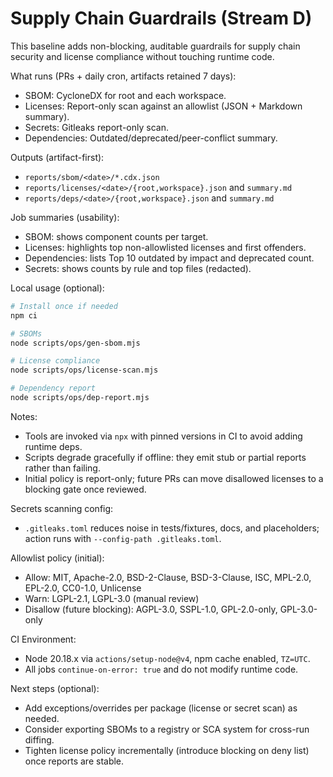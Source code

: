 # Supply Chain Guardrails (Stream D)

This baseline adds non-blocking, auditable guardrails for supply chain security and license compliance without touching runtime code.

What runs (PRs + daily cron, artifacts retained 7 days):
- SBOM: CycloneDX for root and each workspace.
- Licenses: Report-only scan against an allowlist (JSON + Markdown summary).
- Secrets: Gitleaks report-only scan.
- Dependencies: Outdated/deprecated/peer-conflict summary.

Outputs (artifact-first):
- `reports/sbom/<date>/*.cdx.json`
- `reports/licenses/<date>/{root,workspace}.json` and `summary.md`
- `reports/deps/<date>/{root,workspace}.json` and `summary.md`

Job summaries (usability):
- SBOM: shows component counts per target.
- Licenses: highlights top non-allowlisted licenses and first offenders.
- Dependencies: lists Top 10 outdated by impact and deprecated count.
- Secrets: shows counts by rule and top files (redacted).

Local usage (optional):

```bash
# Install once if needed
npm ci

# SBOMs
node scripts/ops/gen-sbom.mjs

# License compliance
node scripts/ops/license-scan.mjs

# Dependency report
node scripts/ops/dep-report.mjs
```

Notes:
- Tools are invoked via `npx` with pinned versions in CI to avoid adding runtime deps.
- Scripts degrade gracefully if offline: they emit stub or partial reports rather than failing.
- Initial policy is report-only; future PRs can move disallowed licenses to a blocking gate once reviewed.

Secrets scanning config:
- `.gitleaks.toml` reduces noise in tests/fixtures, docs, and placeholders; action runs with `--config-path .gitleaks.toml`.

Allowlist policy (initial):
- Allow: MIT, Apache-2.0, BSD-2-Clause, BSD-3-Clause, ISC, MPL-2.0, EPL-2.0, CC0-1.0, Unlicense
- Warn: LGPL-2.1, LGPL-3.0 (manual review)
- Disallow (future blocking): AGPL-3.0, SSPL-1.0, GPL-2.0-only, GPL-3.0-only

CI Environment:
- Node 20.18.x via `actions/setup-node@v4`, npm cache enabled, `TZ=UTC`.
- All jobs `continue-on-error: true` and do not modify runtime code.

Next steps (optional):
- Add exceptions/overrides per package (license or secret scan) as needed.
- Consider exporting SBOMs to a registry or SCA system for cross-run diffing.
- Tighten license policy incrementally (introduce blocking on deny list) once reports are stable.
